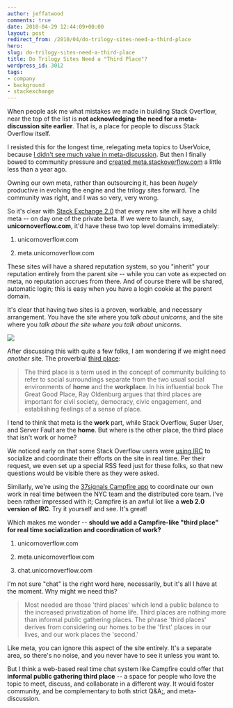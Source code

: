 ```yaml
---
author: jeffatwood
comments: true
date: 2010-04-29 12:44:09+00:00
layout: post
redirect_from: /2010/04/do-trilogy-sites-need-a-third-place
hero: 
slug: do-trilogy-sites-need-a-third-place
title: Do Trilogy Sites Need a "Third Place"?
wordpress_id: 3012
tags:
- company
- background
- stackexchange
---
```



When people ask me what mistakes we made in building Stack Overflow, near the top of the list is **not acknowledging the need for a meta-discussion site earlier**. That is, a place for people to discuss Stack Overflow itself.



I resisted this for the longest time, relegating meta topics to UserVoice, because [I didn't see much value in meta-discussion](http://www.codinghorror.com/blog/2009/07/meta-is-murder.html). But then I finally bowed to community pressure and [created meta.stackoverflow.com](http://blog.stackoverflow.com/2009/06/cmon-get-meta/) a little less than a year ago.



Owning our own meta, rather than outsourcing it, has been _hugely_ productive in evolving the engine and the trilogy sites forward. The community was right, and I was so very, very wrong. 



So it's clear with [Stack Exchange 2.0](http://blog.stackoverflow.com/2010/04/changes-to-stack-exchange/) that every new site will have a child meta -- on day one of the private beta. If we were to launch, say, **unicornoverflow.com**, it'd have these two top level domains immediately:







  1. unicornoverflow.com

  2. meta.unicornoverflow.com




These sites will have a shared reputation system, so you "inherit" your reputation entirely from the parent site -- while you can vote as expected on meta, no reputation accrues from there. And of course there will be shared, automatic login; this is easy when you have a login cookie at the parent domain.



It's clear that having two sites is a proven, workable, and necessary arrangement. You have the site where you _talk about unicorns_, and the site where you _talk about the site where you talk about unicorns_.



![](/images/wordpress/angry_unicorn.png)



After discussing this with quite a few folks, I am wondering if we might need _another_ site. The proverbial [third place](http://en.wikipedia.org/wiki/Third_place):





<blockquote>
The third place is a term used in the concept of community building to refer to social surroundings separate from the two usual social environments of <strong>home</strong> and the <strong>workplace</strong>. In his influential book The Great Good Place, Ray Oldenburg argues that third places are important for civil society, democracy, civic engagement, and establishing feelings of a sense of place.
</blockquote>





I tend to think that meta is the **work** part, while Stack Overflow, Super User, and Server Fault are the **home**. But where is the other place, the third place that isn't work or home?



We noticed early on that some Stack Overflow users were [using IRC](http://meta.stackoverflow.com/questions/tagged/irc) to socialize and coordinate their efforts on the site in real time. Per their request, we even set up a special RSS feed just for these folks, so that new questions would be visible there as they were asked.



Similarly, we're using the [37signals Campfire app](http://campfirenow.com/) to coordinate our own work in real time between the NYC team and the distributed core team. I've been rather impressed with it; Campfire is an awful lot like a **web 2.0 version of IRC**. Try it yourself and see. It's great!



Which makes me wonder -- **should we add a Campfire-like "third place" for real time socialization and coordination of work?**







  1. unicornoverflow.com

  2. meta.unicornoverflow.com

  3. chat.unicornoverflow.com




I'm not sure "chat" is the right word here, necessarily, but it's all I have at the moment. Why might we need this?





<blockquote>
Most needed are those 'third places' which lend a public balance to the increased privatization of home life. Third places are nothing more than informal public gathering places. The phrase 'third places' derives from considering our homes to be the 'first' places in our lives, and our work places the 'second.'
</blockquote>





Like meta, you can ignore this aspect of the site entirely. It's a separate area, so there's no noise, and you never have to see it unless you want to.



But I think a web-based real time chat system like Campfire could offer that **informal public gathering third place** -- a space for people who love the topic to meet, discuss, and collaborate in a different way. It would foster community, and be complementary to both strict Q&A;, and meta-discussion.

